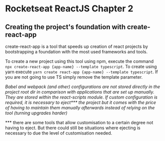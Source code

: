 # Rocketseat ReactJS Chapter 2

## Creating the project's foundation with create-react-app

create-react-app is a tool that speeds up creation of react projects by bootstrapping a foundation with the most used frameworks and tools.

To create a new project using this tool using npm, execute the command `npx create-react-app {app-name} --template typescript`. To create using yarn execute `yarn create react-app {app-name} --template typescript`. If you are not going to use TS simply remove the template parameter.

_Babel and webpack (and other) configurations are not stored directly in the project root dir in comparison with applications that are set up manually. They are stored within the react-scripts module. If custom configuration is required, it is necessary to eject*** the project but it comes with the price of having to maintain them manually afterwards instead of relying on the tool (turning upgrades harder)_

*** there are some tools that allow customisation to a certain degree not having to eject. But there could still be situations where ejecting is necessary to due the level of customisation needed.


